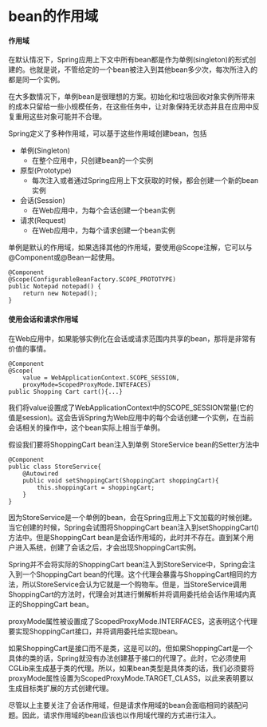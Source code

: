 # bean的作用域

#### 作用域

在默认情况下，Spring应用上下文中所有bean都是作为单例\(singleton\)的形式创建的。也就是说，不管给定的一个bean被注入到其他bean多少次，每次所注入的都是同一个实例。

在大多数情况下，单例bean是很理想的方案。初始化和垃圾回收对象实例所带来的成本只留给一些小规模任务，在这些任务中，让对象保持无状态并且在应用中反复重用这些对象可能并不合理。

Spring定义了多种作用域，可以基于这些作用域创建bean，包括

* 单例\(Singleton\)
  * 在整个应用中，只创建bean的一个实例
* 原型\(Prototype\)
  * 每次注入或者通过Spring应用上下文获取的时候，都会创建一个新的bean实例
* 会话\(Session\)
  * 在Web应用中，为每个会话创建一个bean实例
* 请求\(Request\)
  * 在Web应用中，为每个请求创建一个bean实例

单例是默认的作用域，如果选择其他的作用域，要使用@Scope注解，它可以与@Component或@Bean一起使用。

```text
@Component
@Scope(ConfigurableBeanFactory.SCOPE_PROTOTYPE)
public Notepad notepad() {
    return new Notepad();
}
```

#### 使用会话和请求作用域

在Web应用中，如果能够实例化在会话或请求范围内共享的bean，那将是非常有价值的事情。

```text
@Component
@Scope(
    value = WebApplicationContext.SCOPE_SESSION,
    proxyMode=ScopedProxyMode.INTEFACES)
public Shopping Cart cart(){...}
```

我们将value设置成了WebApplicationContext中的SCOPE\_SESSION常量\(它的值是session\)。这会告诉Spring为Web应用中的每个会话创建一个实例，在当前会话相关的操作中，这个bean实际上相当于单例。

假设我们要将ShoppingCart bean注入到单例 StoreService bean的Setter方法中

```text
@Component
public class StoreService{
    @Autowired
    public void setShoppingCart(ShoppingCart shoppingCart){
        this.shoppingCart = shoppingCart;
    }
}
```

因为StoreService是一个单例的bean，会在Spring应用上下文加载的时候创建。当它创建的时候，Spring会试图将ShoppingCart bean注入到setShoppingCart\(\)方法中。但是ShoppingCart bean是会话作用域的，此时并不存在。直到某个用户进入系统，创建了会话之后，才会出现ShoppingCart实例。

Spring并不会将实际的ShoppingCart bean注入到StoreService中，Spring会注入到一个ShoppingCart bean的代理。这个代理会暴露与ShoppingCart相同的方法，所以StoreService会认为它就是一个购物车。但是，当StoreService调用ShoppingCart的方法时，代理会对其进行懒解析并将调用委托给会话作用域内真正的ShoppingCart bean。

proxyMode属性被设置成了ScopedProxyMode.INTERFACES，这表明这个代理要实现ShoppingCart接口，并将调用委托给实现bean。

如果ShoppingCart是接口而不是类，这是可以的。但如果ShoppingCart是一个具体的类的话，Spring就没有办法创建基于接口的代理了。此时，它必须使用CGLib来生成基于类的代理。所以，如果bean类型是具体类的话，我们必须要将proxyMode属性设置为ScopedProxyMode.TARGET\_CLASS，以此来表明要以生成目标类扩展的方式创建代理。

尽管以上主要关注了会话作用域，但是请求作用域的bean会面临相同的装配问题。因此，请求作用域的bean应该也以作用域代理的方式进行注入。

